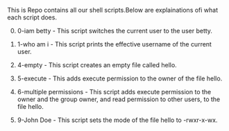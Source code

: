 This is Repo contains all our shell scripts.Below are explainations ofi what each script does.

0. 0-iam betty - This script switches the current user to the user betty.

1. 1-who am i - This script prints the effective username of the current user.

2. 4-empty - This script creates an empty file called hello.

3. 5-execute - This adds execute permission to the owner of the file hello.

4. 6-multiple permissions - This script  adds execute permission to the owner and the group owner, and read permission to other users, to the file hello.

5. 9-John Doe - This script sets the mode of the file hello to -rwxr-x-wx.
